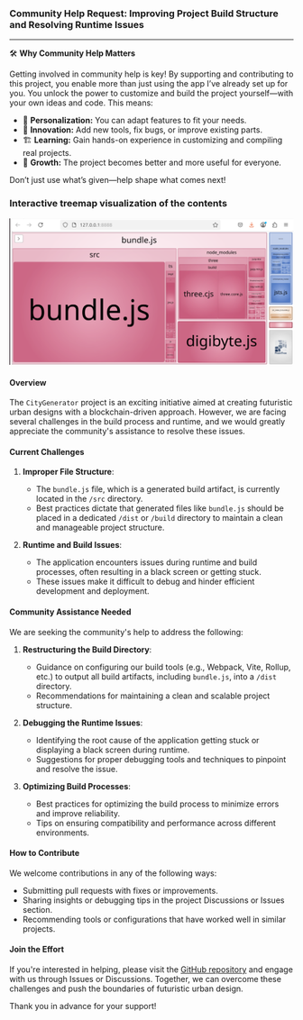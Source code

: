 ### Community Help Request: Improving Project Build Structure and Resolving Runtime Issues
---
🛠️ **Why Community Help Matters**

Getting involved in community help is key! By supporting and contributing to this project, you enable more than just using the app I’ve already set up for you. You unlock the power to customize and build the project yourself—with your own ideas and code. This means:

- 🚀 **Personalization:** You can adapt features to fit your needs.
- 🧩 **Innovation:** Add new tools, fix bugs, or improve existing parts.
- 🏗️ **Learning:** Gain hands-on experience in customizing and compiling real projects.
- 🌱 **Growth:** The project becomes better and more useful for everyone.

Don’t just use what’s given—help shape what comes next!

### Interactive treemap visualization of the contents
![Webpack Bundle Analyzer](https://github.com/universalbit-dev/CityGenerator/blob/master/assets/images/webpack_bundle_analyzer.png)

#### Overview
The `CityGenerator` project is an exciting initiative aimed at creating futuristic urban designs with a blockchain-driven approach. However, we are facing several challenges in the build process and runtime, and we would greatly appreciate the community's assistance to resolve these issues.

#### Current Challenges
1. **Improper File Structure**:
   - The `bundle.js` file, which is a generated build artifact, is currently located in the `/src` directory.
   - Best practices dictate that generated files like `bundle.js` should be placed in a dedicated `/dist` or `/build` directory to maintain a clean and manageable project structure.

2. **Runtime and Build Issues**:
   - The application encounters issues during runtime and build processes, often resulting in a black screen or getting stuck.
   - These issues make it difficult to debug and hinder efficient development and deployment.

#### Community Assistance Needed
We are seeking the community's help to address the following:
1. **Restructuring the Build Directory**:
   - Guidance on configuring our build tools (e.g., Webpack, Vite, Rollup, etc.) to output all build artifacts, including `bundle.js`, into a `/dist` directory.
   - Recommendations for maintaining a clean and scalable project structure.

2. **Debugging the Runtime Issues**:
   - Identifying the root cause of the application getting stuck or displaying a black screen during runtime.
   - Suggestions for proper debugging tools and techniques to pinpoint and resolve the issue.

3. **Optimizing Build Processes**:
   - Best practices for optimizing the build process to minimize errors and improve reliability.
   - Tips on ensuring compatibility and performance across different environments.

#### How to Contribute
We welcome contributions in any of the following ways:
- Submitting pull requests with fixes or improvements.
- Sharing insights or debugging tips in the project Discussions or Issues section.
- Recommending tools or configurations that have worked well in similar projects.

#### Join the Effort
If you're interested in helping, please visit the [GitHub repository](https://github.com/universalbit-dev/CityGenerator) and engage with us through Issues or Discussions. Together, we can overcome these challenges and push the boundaries of futuristic urban design.

Thank you in advance for your support!
